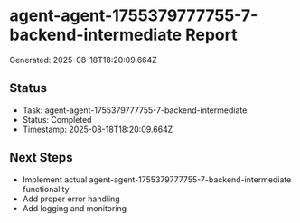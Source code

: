 # agent-agent-1755379777755-7-backend-intermediate Report

Generated: 2025-08-18T18:20:09.664Z

## Status
- Task: agent-agent-1755379777755-7-backend-intermediate
- Status: Completed
- Timestamp: 2025-08-18T18:20:09.664Z

## Next Steps
- Implement actual agent-agent-1755379777755-7-backend-intermediate functionality
- Add proper error handling
- Add logging and monitoring

